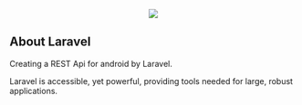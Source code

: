 <p align="center"><img src="https://laravel.com/assets/img/components/logo-laravel.svg"></p>


## About Laravel

Creating a REST Api for android by Laravel.

Laravel is accessible, yet powerful, providing tools needed for large, robust applications.


